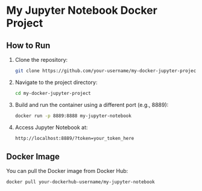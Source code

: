 # My Jupyter Notebook Docker Project

## How to Run

1. Clone the repository:

    ```sh
    git clone https://github.com/your-username/my-docker-jupyter-project.git
    ```

2. Navigate to the project directory:

    ```sh
    cd my-docker-jupyter-project
    ```

3. Build and run the container using a different port (e.g., 8889):

    ```sh
    docker run -p 8889:8888 my-jupyter-notebook
    ```

4. Access Jupyter Notebook at:

    ```
    http://localhost:8889/?token=your_token_here
    ```

## Docker Image
You can pull the Docker image from Docker Hub:

```sh
docker pull your-dockerhub-username/my-jupyter-notebook
